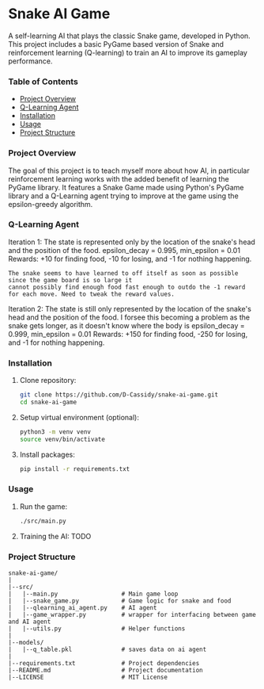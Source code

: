 # Snake AI Game

A self-learning AI that plays the classic Snake game, developed in Python. This project includes a basic 
PyGame based version of Snake and reinforcement learning (Q-learning) to train an AI to improve its gameplay performance.

### Table of Contents
- [Project Overview](#project-overview)
- [Q-Learning Agent](#q-learning-agent)
- [Installation](#installation)
- [Usage](#usage)
- [Project Structure](#project-structure)

### Project Overview
The goal of this project is to teach myself more about how AI, in particular reinforcement learning works with 
the added benefit of learning the PyGame library. It features a Snake Game made using Python's PyGame library 
and a Q-Learning agent trying to improve at the game using the epsilon-greedy algorithm.

### Q-Learning Agent
Iteration 1:
    The state is represented only by the location of the snake's head and the position of the food.
    epsilon_decay = 0.995, min_epsilon = 0.01
    Rewards: +10 for finding food, -10 for losing, and -1 for nothing happening.
    
    The snake seems to have learned to off itself as soon as possible since the game board is so large it 
    cannot possibly find enough food fast enough to outdo the -1 reward for each move. Need to tweak the reward values.

Iteration 2:
    The state is still only represented by the location of the snake's head and the position of the food. 
    I forsee this becoming a problem as the snake gets longer, as it doesn't know where the body is 
    epsilon_decay = 0.999, min_epsilon = 0.01
    Rewards: +150 for finding food, -250 for losing, and -1 for nothing happening.

### Installation
1. Clone repository:
    ```bash
    git clone https://github.com/D-Cassidy/snake-ai-game.git
    cd snake-ai-game
    ```

2. Setup virtual environment (optional):
    ```bash
    python3 -m venv venv
    source venv/bin/activate
    ```

3. Install packages:
    ```bash
    pip install -r requirements.txt
    ```

### Usage
1. Run the game:
    ```bash
    ./src/main.py
    ```

2. Training the AI:
    TODO

### Project Structure
```plaintext
snake-ai-game/
|
|--src/
|   |--main.py                  # Main game loop
|   |--snake_game.py            # Game logic for snake and food
|   |--qlearning_ai_agent.py    # AI agent
|   |--game_wrapper.py          # wrapper for interfacing between game and AI agent
|   |--utils.py                 # Helper functions
|
|--models/
|   |--q_table.pkl              # saves data on ai agent
|
|--requirements.txt             # Project dependencies
|--README.md                    # Project documentation
|--LICENSE                      # MIT License
```
